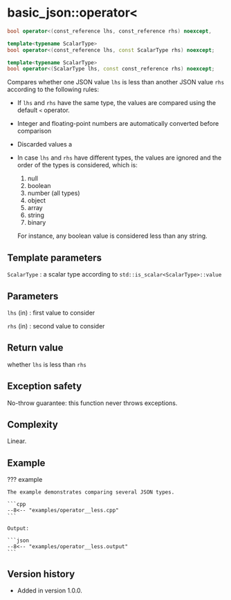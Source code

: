 # basic_json::operator<

```cpp
bool operator<(const_reference lhs, const_reference rhs) noexcept,

template<typename ScalarType>
bool operator<(const_reference lhs, const ScalarType rhs) noexcept;

template<typename ScalarType>
bool operator<(ScalarType lhs, const const_reference rhs) noexcept;
```

Compares whether one JSON value `lhs` is less than another JSON value `rhs` according to the following rules:

- If `lhs` and `rhs` have the same type, the values are compared using the default `<` operator.
- Integer and floating-point numbers are automatically converted before comparison
- Discarded values a
- In case `lhs` and `rhs` have different types, the values are ignored and the order of the types is considered, which
  is:
    1. null
    2. boolean
    3. number (all types)
    4. object
    5. array
    6. string
    7. binary

    For instance, any boolean value is considered less than any string.

## Template parameters

`ScalarType`
:   a scalar type according to `std::is_scalar<ScalarType>::value`

## Parameters

`lhs` (in)
:   first value to consider 

`rhs` (in)
:   second value to consider 

## Return value

whether `lhs` is less than `rhs`

## Exception safety

No-throw guarantee: this function never throws exceptions.

## Complexity

Linear.

## Example

??? example

    The example demonstrates comparing several JSON types.
        
    ```cpp
    --8<-- "examples/operator__less.cpp"
    ```
    
    Output:
    
    ```json
    --8<-- "examples/operator__less.output"
    ```

## Version history

- Added in version 1.0.0.
